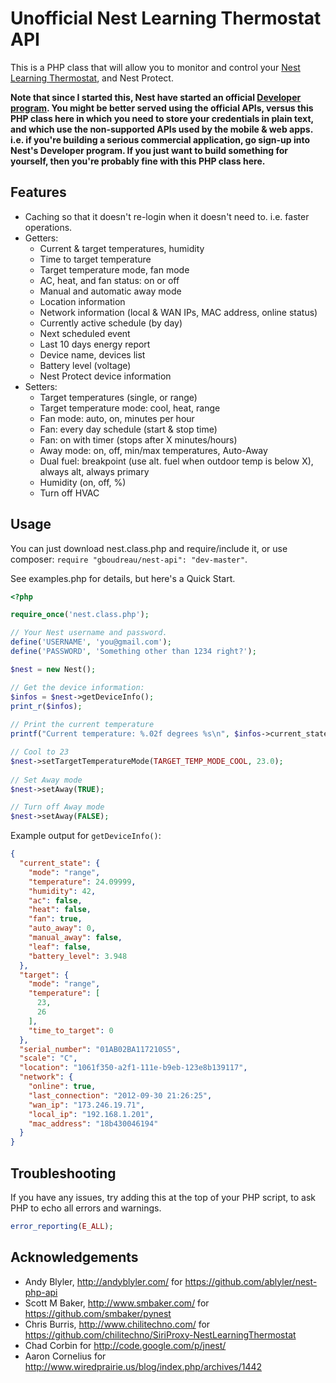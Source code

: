 Unofficial Nest Learning Thermostat API
=======================================

This is a PHP class that will allow you to monitor and control your [Nest Learning Thermostat](http://www.nest.com/), and Nest Protect.

__Note that since I started this, Nest have started an official [Developer program](https://developer.nest.com/). You might be better served using the official APIs, versus this PHP class here in which you need to store your credentials in plain text, and which use the non-supported APIs used by the mobile & web apps.  
i.e. if you're building a serious commercial application, go sign-up into Nest's Developer program. If you just want to build something for yourself, then you're probably fine with this PHP class here.__

Features
--------

- Caching so that it doesn't re-login when it doesn't need to. i.e. faster operations.
- Getters:
    - Current & target temperatures, humidity
    - Time to target temperature
    - Target temperature mode, fan mode
    - AC, heat, and fan status: on or off
    - Manual and automatic away mode
    - Location information
    - Network information (local & WAN IPs, MAC address, online status)
    - Currently active schedule (by day)
    - Next scheduled event
    - Last 10 days energy report
    - Device name, devices list
    - Battery level (voltage)
    - Nest Protect device information
- Setters:
    - Target temperatures (single, or range)
    - Target temperature mode: cool, heat, range
    - Fan mode: auto, on, minutes per hour
    - Fan: every day schedule (start & stop time)
    - Fan: on with timer (stops after X minutes/hours)
    - Away mode: on, off, min/max temperatures, Auto-Away
    - Dual fuel: breakpoint (use alt. fuel when outdoor temp is below X), always alt, always primary
    - Humidity (on, off, %)
    - Turn off HVAC

Usage
-----

You can just download nest.class.php and require/include it, or use composer: `require "gboudreau/nest-api": "dev-master"`.

See examples.php for details, but here's a Quick Start.

```php
<?php

require_once('nest.class.php');

// Your Nest username and password.
define('USERNAME', 'you@gmail.com');
define('PASSWORD', 'Something other than 1234 right?');

$nest = new Nest();

// Get the device information:
$infos = $nest->getDeviceInfo();
print_r($infos);
    
// Print the current temperature
printf("Current temperature: %.02f degrees %s\n", $infos->current_state->temperature, $infos->scale);

// Cool to 23
$nest->setTargetTemperatureMode(TARGET_TEMP_MODE_COOL, 23.0);
    
// Set Away mode
$nest->setAway(TRUE);

// Turn off Away mode
$nest->setAway(FALSE);
```

Example output for `getDeviceInfo()`:

```json
{
  "current_state": {
    "mode": "range",
    "temperature": 24.09999,
    "humidity": 42,
    "ac": false,
    "heat": false,
    "fan": true,
    "auto_away": 0,
    "manual_away": false,
    "leaf": false,
    "battery_level": 3.948
  },
  "target": {
    "mode": "range",
    "temperature": [
      23,
      26
    ],
    "time_to_target": 0
  },
  "serial_number": "01AB02BA117210S5",
  "scale": "C",
  "location": "1061f350-a2f1-111e-b9eb-123e8b139117",
  "network": {
    "online": true,
    "last_connection": "2012-09-30 21:26:25",
    "wan_ip": "173.246.19.71",
    "local_ip": "192.168.1.201",
    "mac_address": "18b430046194"
  }
}
```

Troubleshooting
---------------
If you have any issues, try adding this at the top of your PHP script, to ask PHP to echo all errors and warnings.

```php
error_reporting(E_ALL);
```

Acknowledgements
----------------

- Andy Blyler, http://andyblyler.com/
    for https://github.com/ablyler/nest-php-api
- Scott M Baker, http://www.smbaker.com/
    for https://github.com/smbaker/pynest
- Chris Burris, http://www.chilitechno.com/
    for https://github.com/chilitechno/SiriProxy-NestLearningThermostat
- Chad Corbin
    for http://code.google.com/p/jnest/
- Aaron Cornelius
    for http://www.wiredprairie.us/blog/index.php/archives/1442
